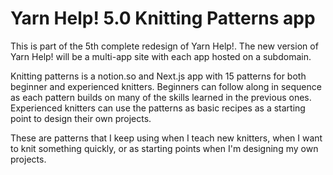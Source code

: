 # Yarn Help! 5.0 Knitting Patterns app

This is part of the 5th complete redesign of Yarn Help!. The new version of Yarn Help! will be a multi-app site with each app hosted on a subdomain. 

Knitting patterns is a notion.so and Next.js app with 15 patterns for both beginner and experienced knitters. Beginners can follow along in sequence as each pattern builds on many of the skills learned in the previous ones. Experienced knitters can use the patterns as basic recipes as a starting point to design their own projects.

These are patterns that I keep using when I teach new knitters, when I want to knit something quickly, or as starting points when I'm designing my own projects.
